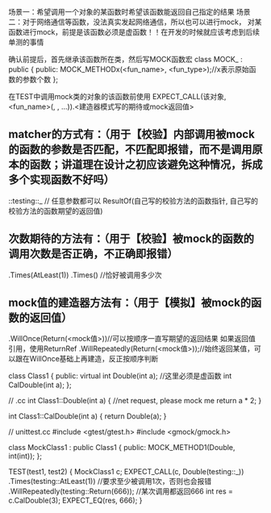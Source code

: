 场景一：希望调用一个对象的某函数时希望该函数能返回自己指定的结果
场景二：对于网络通信等函数，没法真实发起网络通信，所以也可以进行mock，
对某函数进行mock，前提是该函数必须是虚函数！！在开发的时候就应该考虑到后续单测的事情

确认前提后，首先继承该函数所在类，然后写MOCK函数宏
class MOCK_<class1> : public <class1> {
 public:
  MOCK_METHODx(<fun_name>, <fun_type>);//x表示原始函数的参数个数
};

在TEST中调用mock类的对象的该函数前使用
EXPECT_CALL(该对象,  <fun_name>(<matcher1>, <matcher2>, ...)).<建造器模式写的期待或mock返回值>

## matcher的方式有：（用于【校验】内部调用被mock的函数的参数是否匹配，不匹配即报错，而不是调用原本的函数；讲道理在设计之初应该避免这种情况，拆成多个实现函数不好吗）
::testing::_ // 任意参数都可以
ResultOf(自己写的校验方法的函数指针, 自己写的校验方法的函数期望的返回值)
## 次数期待的方法有：（用于【校验】被mock的函数的调用次数是否正确，不正确即报错）
.Times(AtLeast(1))
.Times(<times>) //恰好被调用多少次
## mock值的建造器方法有：（用于【模拟】被mock的函数的返回值）
.WillOnce(Return(<mock值>))//可以按顺序一直写期望的返回结果 如果返回值引用，使用ReturnRef
.WillRepeatedly(Return(<mock值>));//始终返回某值，可以跟在WillOnce基础上再建造，反正按顺序判断




class Class1
{
public:
  virtual int Double(int a); //这里必须是虚函数
  int CalDouble(int a);
};

// .cc
int Class1::Double(int a) {
    //net request, please mock me
    return a * 2;
}

int Class1::CalDouble(int a)
{
    return Double(a);
}

// unittest.cc
#include <gtest/gtest.h>
#include <gmock/gmock.h>

class MockClass1 : public Class1
{
public:
    MOCK_METHOD1(Double, int(int));
};

TEST(test1, test2)
{
    MockClass1 c;
    EXPECT_CALL(c, Double(testing::_))
        .Times(testing::AtLeast(1)) //要求至少被调用1次，否则也会报错
        .WillRepeatedly(testing::Return(666)); //某次调用都返回666
    int res = c.CalDouble(3);
    EXPECT_EQ(res, 666);
}